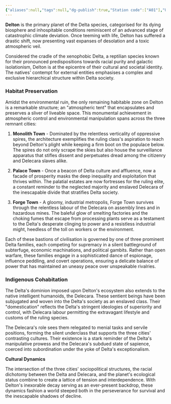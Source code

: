 ```yaml
---
{"aliases":null,"tags":null,"dg-publish":true,"Station code":["A01"],"Universal Name":"","permalink":"/narrative/locations/worlds/delton/","dgPassFrontmatter":true}
---
```


**Delton** is the primary planet of the Delta species, categorised for its dying biosphere and inhospitable conditions reminiscent of an advanced stage of catastrophic climate deviation. Once teeming with life, Delton has suffered a drastic shift, now presenting vast expanses of desolation and a toxic atmospheric veil. 

Considered the cradle of the xenophobic Delta, a reptilian species known for their pronounced predispositions towards racial purity and galactic isolationism, Delton is at the epicentre of their cultural and societal identity. The natives' contempt for external entities emphasises a complex and exclusive hierarchical structure within Delta society.

### Habitat Preservation

Amidst the environmental ruin, the only remaining habitable zone on Delton is a remarkable structure; an "atmospheric tent" that encapsulates and preserves a sliver of liveable space. This monumental achievement in atmospheric control and environmental manipulation spans across the three remnant cities:

1. **Monolith Town** - Dominated by the relentless verticality of oppressive spires, the architecture exemplifies the ruling class's aspiration to reach beyond Delton's plight while keeping a firm boot on the populace below. The spires do not only scrape the skies but also house the surveillance apparatus that stifles dissent and perpetuates dread among the citizenry and Delecara slaves alike.
   
2. **Palace Town** - Once a beacon of Delta culture and affluence, now a facade of prosperity masks the deep inequality and exploitation that thrives within. The palatial estates are now fortresses for the ruling elite, a constant reminder to the neglected majority and enslaved Delecara of the inescapable divide that stratifies Delta society.
   
3. **Forge Town** - A gloomy, industrial metropolis, Forge Town survives through the relentless labour of the Delecara on assembly lines and in hazardous mines. The baleful glow of smelting factories and the choking fumes that escape from processing plants serve as a testament to the Delta's desperate clinging to power and a resistless industrial might, heedless of the toll on workers or the environment.

Each of these bastions of civilisation is governed by one of three prominent Delta families, each competing for supremacy in a silent battleground of subterfuge, economic machinations, and political gambits. Rather than open warfare, these families engage in a sophisticated dance of espionage, influence peddling, and covert operations, ensuring a delicate balance of power that has maintained an uneasy peace over unspeakable rivalries.

### Indigenous Cohabitation

The Delta's dominion imposed upon Delton's ecosystem also extends to the native intelligent humanoids, the Delecara. These sentient beings have been subjugated and woven into the Delta's society as an enslaved class. Their "domestication" reflects the Delta's stringent ideologies of superiority and control, with Delecara labour permitting the extravagant lifestyle and customs of the ruling species.

The Delecara's role sees them relegated to menial tasks and servile positions, forming the silent underclass that supports the three cities' contrasting cultures. Their existence is a stark reminder of the Delta's manipulative prowess and the Delecara's subdued state of sapience, coerced into subordination under the yoke of Delta's exceptionalism.

**Cultural Dynamics**

The intersection of the three cities' sociopolitical structures, the racial dichotomy between the Delta and Delecara, and the planet's ecological status combine to create a lattice of tension and interdependence. With Delton's inexorable decay serving as an ever-present backdrop, these dynamics fashion a world steeped both in the perseverance for survival and the inescapable shadows of decline.